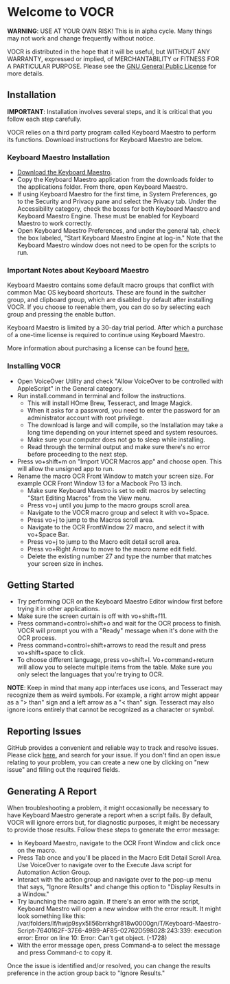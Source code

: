 # Welcome to VOCR
**WARNING**: USE AT YOUR OWN RISK! This is in alpha cycle. Many things may not work and change frequently without notice.
VOCR is distributed in the hope that it will be useful, but WITHOUT ANY WARRANTY, expressed or implied, of MERCHANTABILITY or FITNESS FOR A PARTICULAR PURPOSE. Please see the [GNU General Public License](http://www.gnu.org/licenses/) for more details.## Installation**IMPORTANT**: Installation involves several steps, and it is critical that you follow each step carefully.

VOCR relies on a third party program called Keyboard Maestro to perform its functions. Download instructions for Keyboard Maestro are below.### Keyboard Maestro Installation* [Download the Keyboard Maestro](https://www.keyboardmaestro.com/).* Copy the Keyboard Maestro application from the downloads folder to the applications folder. From there, open Keyboard Maestro.* If using Keyboard Maestro for the first time, in System Preferences, go to the Security and Privacy pane and select the Privacy tab. Under the Accessibility category, check the boxes for both Keyboard Maestro and Keyboard Maestro Engine. These must be enabled for Keyboard Maestro to work correctly.* Open Keyboard Maestro Preferences, and under the general tab, check the box labeled, "Start Keyboard Maestro Engine at log-in." Note that the Keyboard Maestro window does not need to be open for the scripts to run.
### Important Notes about Keyboard MaestroKeyboard Maestro contains some default macro groups that conflict with common Mac OS keyboard shortcuts. These are found in the switcher group, and clipboard group, which are disabled by default after installing VOCR. If you choose to reenable them, you can do so by selecting each group and pressing the enable button.
Keyboard Maestro is limited by a 30-day trial period. After  which a purchase of a one-time license is required to continue using Keyboard Maestro.

More information about purchasing a license can be found [here.](https://wiki.keyboardmaestro.com/manual/Purchase)
### Installing VOCR* Open VoiceOver Utility and check "Allow VoiceOver to be controlled with AppleScript" in the General category.* Run install.command in terminal and follow the instructions.      * This will install HOme Brew, Tesseract, and Image Magick.    * When it asks for a password, you need to enter the password for an administrator account with root privilege.    * The download is large and will compile, so the Installation may take a long time depending on your internet speed and system resources.
    * Make sure your computer does not go to sleep while installing.
    * Read through the terminal output and make sure there's no error before proceeding to the next step.* Press vo+shift+m on "Import VOCR Macros.app" and choose open. This will allow the unsigned app to run.* Rename the macro OCR Front Window to match your screen size. For example OCR Front Window 13 for a Macbook Pro 13 inch.    * Make sure Keyboard Maestro is set to edit macros by selecting "Start Editing Macros" from the View menu.
    * Press vo+j until you jump to the macro groups scroll area.
    * Navigate to the VOCR macro group and select it with vo+Space.
    * Press vo+j to jump to the Macros scroll area.
    * Navigate to the OCR FrontWindow 27 macro, and select it with vo+Space Bar.
    * Press vo+j to jump to the Macro edit detail scroll area.
    * Press vo+Right Arrow to move to the macro name edit field.
    * Delete the existing number 27 and type the number that matches your screen size in inches.
## Getting Started* Try performing OCR on the Keyboard Maestro Editor window first before trying it in other applications.* Make sure the screen curtain is off with vo+shift+f11.* Press command+control+shift+o and wait for the OCR process to finish. VOCR will prompt you with a "Ready" message when it's done with the OCR process.* Press command+control+shift+arrows to read the result and press vo+shift+space to click.* To choose different language, press vo+shift+l. Vo+command+return will allow you to selecte multiple items from the table. Make sure you only select the languages that you're trying to OCR.

**NOTE**: Keep in mind that many app interfaces use icons, and Tesseract may recognize them as weird symbols. For example, a right arrow might appear as a "> than"  sign and a left arrow as a "< than"  sign. Tesseract may also ignore icons entirely that cannot be recognized as a character or symbol.## Reporting IssuesGitHub provides a convenient and reliable way to track and resolve issues. Please click [here,](https://github.com/chigkim/vocr/issues) and search for your issue. If you don't find an open issue relating to your problem, you can create a new one by clicking on "new issue" and filling out the required fields.## Generating A ReportWhen troubleshooting a problem, it might occasionally be necessary to have Keyboard Maestro generate a report when a script fails. By default, VOCR will ignore errors but, for diagnostic purposes, it might be necessary to provide those results. Follow these steps to generate the error message:* In Keyboard Maestro, navigate to the OCR Front Window and click once on the macro.* Press Tab once and you'll be placed in the Macro Edit Detail Scroll Area. Use VoiceOver to navigate over to the Execute Java script for Automation Action Group.* Interact with the action group and navigate over to the pop-up menu that says, "Ignore Results" and change this option to "Display Results in a Window."* Try launching the macro again. If there's an error with the script, Keyboard Maestro will open a new window with the error result. It might look something like this:  /var/folders/lf/hwjp9syx5ll56brrkhgr818w0000gn/T/Keyboard-Maestro-Script-7640162F-37E6-49B9-AF85-02762D598028:243:339: execution error: Error on line 10: Error: Can't get object. (-1728)* With the error message open, press Command-a to select the message and press Command-c to copy it.Once the issue is identified and/or resolved, you can change the results preference in the action group back to "Ignore Results."
